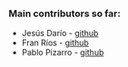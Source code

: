 ### Main contributors so far:

* Jesús Darío - [github](https://github.com/jsdario)
* Fran Ríos - [github](https://github.com/franrios)
* Pablo Pizarro - [github](https://github.com/pablopi)